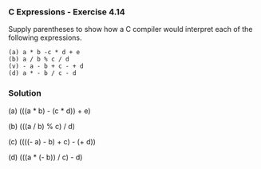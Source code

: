 ### C Expressions - Exercise 4.14

Supply parentheses to show how a C compiler would interpret each of the following expressions.

```
(a) a * b -c * d + e
(b) a / b % c / d
(v) - a - b + c - + d 
(d) a * - b / c - d
```

### Solution

(a) (((a * b) - (c * d)) + e)

(b) (((a / b) % c) / d)

(c) ((((- a) - b) + c) - (+ d))

(d) (((a * (- b)) / c) - d)
